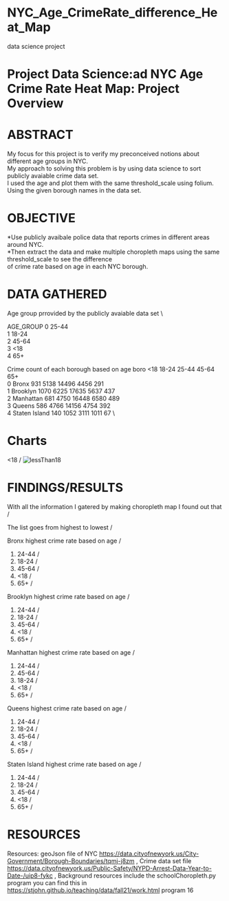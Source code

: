 # NYC_Age_CrimeRate_difference_Heat_Map
data science project

# Project Data Science:ad NYC Age Crime Rate Heat Map: Project Overview

# ABSTRACT
My focus for this project is to verify my preconceived notions about different age groups in NYC.\
My approach to solving this problem is by using data science to sort publicly avaiable crime data set. \
I used the age and plot them with the same threshold_scale using folium. Using the given borough names in the data set.

# OBJECTIVE
*Use publicly avaibale police data that reports crimes in different areas around NYC. \
*Then extract the data and make multiple choropleth maps using the same threshold_scale to see the difference \
of crime rate based on age in each NYC borough. 

# DATA GATHERED
Age group prrovided by the publicly avaiable data set \

AGE_GROUP
0     25-44 \
1     18-24 \
2     45-64 \
3       <18 \
4       65+ 

Crime count of each borough based on age 
            boro   <18  18-24  25-44  45-64  65+ \
0          Bronx   931   5138  14496   4456  291 \
1       Brooklyn  1070   6225  17635   5637  437 \
2      Manhattan   681   4750  16448   6580  489 \
3         Queens   586   4766  14156   4754  392 \
4  Staten Island   140   1052   3111   1011   67 \


# Charts
<18 /
![lessThan18](https://user-images.githubusercontent.com/56932664/145445364-f5dc5b9c-04db-4a14-a552-c2fd1eb35dd4.PNG)

# FINDINGS/RESULTS

With all the information I gatered by making choropleth map I found out that /

The list goes from highest to lowest /

Bronx highest crime rate based on age /
1) 24-44 /
2) 18-24 /
3) 45-64 /
4) <18 /
5) 65+ /

Brooklyn highest crime rate based on age /
1) 24-44 /
2) 18-24 /
3) 45-64 /
4) <18 /
5) 65+ /

Manhattan highest crime rate based on age /
1) 24-44 /
2) 45-64 /
3) 18-24 /
4) <18 /
5) 65+ /

Queens highest crime rate based on age /
1) 24-44 /
2) 18-24 /
3) 45-64 /
4) <18 /
5) 65+ /

Staten Island highest crime rate based on age /
1) 24-44 /
2) 18-24 /
3) 45-64 /
4) <18 /
5) 65+ /


# RESOURCES
Resources: geoJson file of NYC https://data.cityofnewyork.us/City-Government/Borough-Boundaries/tqmj-j8zm , 
Crime data set file https://data.cityofnewyork.us/Public-Safety/NYPD-Arrest-Data-Year-to-Date-/uip8-fykc ,
Background resources include the schoolChoropleth.py program you can find this in https://stjohn.github.io/teaching/data/fall21/work.html program 16
